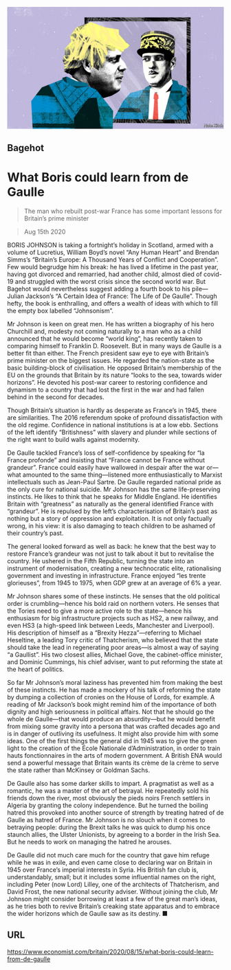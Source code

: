 ![](./images/20200815_BRD000_0.jpg)

## Bagehot

# What Boris could learn from de Gaulle

> The man who rebuilt post-war France has some important lessons for Britain’s prime minister

> Aug 15th 2020

BORIS JOHNSON is taking a fortnight’s holiday in Scotland, armed with a volume of Lucretius, William Boyd’s novel “Any Human Heart” and Brendan Simms’s “Britain’s Europe: A Thousand Years of Conflict and Cooperation”. Few would begrudge him his break: he has lived a lifetime in the past year, having got divorced and remarried, had another child, almost died of covid-19 and struggled with the worst crisis since the second world war. But Bagehot would nevertheless suggest adding a fourth book to his pile—Julian Jackson’s “A Certain Idea of France: The Life of De Gaulle”. Though hefty, the book is enthralling, and offers a wealth of ideas with which to fill the empty box labelled “Johnsonism”.

Mr Johnson is keen on great men. He has written a biography of his hero Churchill and, modesty not coming naturally to a man who as a child announced that he would become “world king”, has recently taken to comparing himself to Franklin D. Roosevelt. But in many ways de Gaulle is a better fit than either. The French president saw eye to eye with Britain’s prime minister on the biggest issues. He regarded the nation-state as the basic building-block of civilisation. He opposed Britain’s membership of the EU on the grounds that Britain by its nature “looks to the sea, towards wider horizons”. He devoted his post-war career to restoring confidence and dynamism to a country that had lost the first in the war and had fallen behind in the second for decades.

Though Britain’s situation is hardly as desperate as France’s in 1945, there are similarities. The 2016 referendum spoke of profound dissatisfaction with the old regime. Confidence in national institutions is at a low ebb. Sections of the left identify “Britishness” with slavery and plunder while sections of the right want to build walls against modernity.

De Gaulle tackled France’s loss of self-confidence by speaking for “la France profonde” and insisting that “France cannot be France without grandeur”. France could easily have wallowed in despair after the war or—what amounted to the same thing—listened more enthusiastically to Marxist intellectuals such as Jean-Paul Sartre. De Gaulle regarded national pride as the only cure for national suicide. Mr Johnson has the same life-preserving instincts. He likes to think that he speaks for Middle England. He identifies Britain with “greatness” as naturally as the general identified France with “grandeur”. He is repulsed by the left’s characterisation of Britain’s past as nothing but a story of oppression and exploitation. It is not only factually wrong, in his view: it is also damaging to teach children to be ashamed of their country’s past.

The general looked forward as well as back: he knew that the best way to restore France’s grandeur was not just to talk about it but to revitalise the country. He ushered in the Fifth Republic, turning the state into an instrument of modernisation, creating a new technocratic elite, rationalising government and investing in infrastructure. France enjoyed “les trente glorieuses”, from 1945 to 1975, when GDP grew at an average of 6% a year.

Mr Johnson shares some of these instincts. He senses that the old political order is crumbling—hence his bold raid on northern voters. He senses that the Tories need to give a more active role to the state—hence his enthusiasm for big infrastructure projects such as HS2, a new railway, and even HS3 (a high-speed link between Leeds, Manchester and Liverpool). His description of himself as a “Brexity Hezza”—referring to Michael Heseltine, a leading Tory critic of Thatcherism, who believed that the state should take the lead in regenerating poor areas—is almost a way of saying “a Gaullist”. His two closest allies, Michael Gove, the cabinet-office minister, and Dominic Cummings, his chief adviser, want to put reforming the state at the heart of politics.

So far Mr Johnson’s moral laziness has prevented him from making the best of these instincts. He has made a mockery of his talk of reforming the state by dumping a collection of cronies on the House of Lords, for example. A reading of Mr Jackson’s book might remind him of the importance of both dignity and high seriousness in political affairs. Not that he should go the whole de Gaulle—that would produce an absurdity—but he would benefit from mixing some gravity into a persona that was crafted decades ago and is in danger of outliving its usefulness. It might also provide him with some ideas. One of the first things the general did in 1945 was to give the green light to the creation of the École Nationale d’Administration, in order to train hauts fonctionnaires in the arts of modern government. A British ENA would send a powerful message that Britain wants its crème de la crème to serve the state rather than McKinsey or Goldman Sachs.

De Gaulle also has some darker skills to impart. A pragmatist as well as a romantic, he was a master of the art of betrayal. He repeatedly sold his friends down the river, most obviously the pieds noirs French settlers in Algeria by granting the colony independence. But he turned the boiling hatred this provoked into another source of strength by treating hatred of de Gaulle as hatred of France. Mr Johnson is no slouch when it comes to betraying people: during the Brexit talks he was quick to dump his once staunch allies, the Ulster Unionists, by agreeing to a border in the Irish Sea. But he needs to work on managing the hatred he arouses.

De Gaulle did not much care much for the country that gave him refuge while he was in exile, and even came close to declaring war on Britain in 1945 over France’s imperial interests in Syria. His British fan club is, understandably, small; but it includes some influential names on the right, including Peter (now Lord) Lilley, one of the architects of Thatcherism, and David Frost, the new national security adviser. Without joining the club, Mr Johnson might consider borrowing at least a few of the great man’s ideas, as he tries both to revive Britain’s creaking state apparatus and to embrace the wider horizons which de Gaulle saw as its destiny. ■

## URL

https://www.economist.com/britain/2020/08/15/what-boris-could-learn-from-de-gaulle
